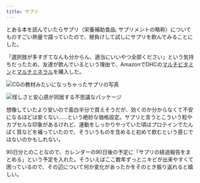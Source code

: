 ```yaml
---
title: サプリ
---
```

とある本を読んでいたらサプリ（栄養補助食品; サプリメントの略称）についてものすごい熱量で語っていたので、根負けして試しにサプリを飲んでみることにした。

「選択肢が多すぎてなんも分からん、適当にいいやつ全部ください」という気持ちだったため、友達が飲んでいるという理由で、AmazonでDHCの[マルチビタミン](https://www.amazon.co.jp/dp/B00GX1E3R6?th=1)と[マルチミネラル](https://www.amazon.co.jp/dp/B01MSSWA5K)を購入した。

![](https://lh3.googleusercontent.com/Lo2yYKlQ9oyji0a8D0YtTrjVjVLQabCGPVtFZnAUGfn878hfK8zp881JjFehBn5S6SFwono-alLV2sxqmkKIDasyWIx4gX-GvfVJWaWOPqPR-Uu48CpWHVCG5QoCfj0S4IlkI7lVpAgcvVGMrMAnycOBMuRVE1btb7NPvPEaPZDqsMa17D4u0sEf "CGの教材みたいになっちゃったサプリの写真")

![](https://lh4.googleusercontent.com/ADM9Z07u7eBJMhKJrXo2kNMUSEmWZgEVAgyw5VyK_akrLnzbe1MTx2YNEc5JMkK_DtxTELUfp8-O7bQMgG-dhDeuzf_Z8eTuKc3AvBnkIHKWAlxU14b9HEjixCg89d9Qnwu8K-QR-PDEEFYzCYz3EO8SFHDLHAO3I1RLREPM_V5NR0EJLl0H3ghm "怪しさと安心感が同居する不思議なパッケージ")

想像していたより安いので面白半分で買えそうだが、効くのか分からなくて不安になるほどは安くない……という絶妙な価格設定。サプリと言うとこういう粒やカプセルな印象があるけれど、運動をしっかりやっていた頃はプロテインでたんぱく質などを補っていたので、そういうものを含めると初めて飲むという感じではないのかもしれない。

90日分とのことなので、カレンダーの90日後の予定に「サプリの経過報告をまとめる」という予定を入れた。そういえばここ数年ずっとニキビが出来やすくて困っているので、その辺について何か変化があったかをそのとき振り返れると嬉しい。
